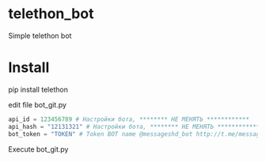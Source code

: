 # telethon_bot

Simple telethon bot

# Install

pip install telethon

edit file bot_git.py

```PYTHON
api_id = 123456789 # Настройки бота, ******** НЕ МЕНЯТЬ ************
api_hash = "12131321" # Настройки бота, ******** НЕ МЕНЯТЬ ************
bot_token = "TOKEN" # Token BOT name @messageshd_bot http://t.me/messageshd_bot 
```
Execute bot_git.py
